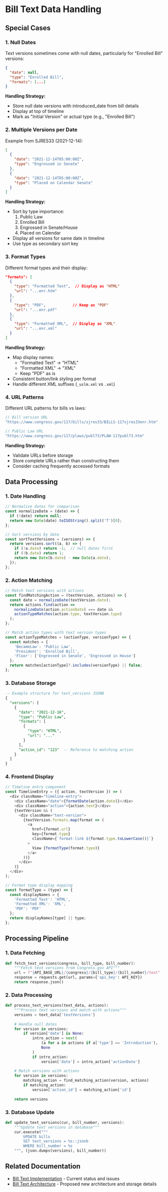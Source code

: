 # Bill Text Data Handling

## Special Cases

### 1. Null Dates
Text versions sometimes come with null dates, particularly for "Enrolled Bill" versions:
```json
{
  "date": null,
  "type": "Enrolled Bill",
  "formats": [...]
}
```

**Handling Strategy:**
- Store null date versions with introduced_date from bill details
- Display at top of timeline
- Mark as "Initial Version" or actual type (e.g., "Enrolled Bill")

### 2. Multiple Versions per Date
Example from SJRES33 (2021-12-14):
```json
[
  {
    "date": "2021-12-14T05:00:00Z",
    "type": "Engrossed in Senate"
  },
  {
    "date": "2021-12-14T05:00:00Z",
    "type": "Placed on Calendar Senate"
  }
]
```

**Handling Strategy:**
- Sort by type importance:
  1. Public Law
  2. Enrolled Bill
  3. Engrossed in Senate/House
  4. Placed on Calendar
- Display all versions for same date in timeline
- Use type as secondary sort key

### 3. Format Types
Different format types and their display:
```json
"formats": [
  {
    "type": "Formatted Text",  // Display as "HTML"
    "url": "...enr.htm"
  },
  {
    "type": "PDF",            // Keep as "PDF"
    "url": "...enr.pdf"
  },
  {
    "type": "Formatted XML",  // Display as "XML"
    "url": "...enr.xml"
  }
]
```

**Handling Strategy:**
- Map display names:
  * "Formatted Text" → "HTML"
  * "Formatted XML" → "XML"
  * Keep "PDF" as is
- Consistent button/link styling per format
- Handle different XML suffixes (`_uslm.xml` vs `.xml`)

### 4. URL Patterns
Different URL patterns for bills vs laws:
```javascript
// Bill version URL
"https://www.congress.gov/117/bills/sjres33/BILLS-117sjres33enr.htm"

// Public Law URL
"https://www.congress.gov/117/plaws/publ73/PLAW-117publ73.htm"
```

**Handling Strategy:**
- Validate URLs before storage
- Store complete URLs rather than constructing them
- Consider caching frequently accessed formats

## Data Processing

### 1. Date Handling
```javascript
// Normalize dates for comparison
const normalizeDate = (date) => {
  if (!date) return null;
  return new Date(date).toISOString().split('T')[0];
};

// Sort versions by date
const sortTextVersions = (versions) => {
  return versions.sort((a, b) => {
    if (!a.date) return -1;  // null dates first
    if (!b.date) return 1;
    return new Date(b.date) - new Date(a.date);
  });
};
```

### 2. Action Matching
```javascript
// Match text versions with actions
const findMatchingAction = (textVersion, actions) => {
  const date = normalizeDate(textVersion.date);
  return actions.find(action => 
    normalizeDate(action.actionDate) === date &&
    actionTypeMatches(action.type, textVersion.type)
  );
};

// Match action types with text version types
const actionTypeMatches = (actionType, versionType) => {
  const matches = {
    'BecameLaw': 'Public Law',
    'President': 'Enrolled Bill',
    'Floor': ['Engrossed in Senate', 'Engrossed in House']
  };
  return matches[actionType]?.includes(versionType) || false;
};
```

### 3. Database Storage
```sql
-- Example structure for text_versions JSONB
{
  "versions": [
    {
      "date": "2021-12-16",
      "type": "Public Law",
      "formats": [
        {
          "type": "HTML",
          "url": "..."
        }
      ],
      "action_id": "123"  -- Reference to matching action
    }
  ]
}
```

### 4. Frontend Display
```javascript
// Timeline entry component
const TimelineEntry = ({ action, textVersion }) => (
  <div className="timeline-entry">
    <div className="date">{formatDate(action.date)}</div>
    <div className="action">{action.text}</div>
    {textVersion && (
      <div className="text-version">
        {textVersion.formats.map(format => (
          <a 
            href={format.url}
            key={format.type}
            className={`format-link ${format.type.toLowerCase()}`}
          >
            View {formatType(format.type)}
          </a>
        ))}
      </div>
    )}
  </div>
);

// Format type display mapping
const formatType = (type) => {
  const displayNames = {
    'Formatted Text': 'HTML',
    'Formatted XML': 'XML',
    'PDF': 'PDF'
  };
  return displayNames[type] || type;
};
```

## Processing Pipeline

### 1. Data Fetching
```python
def fetch_text_versions(congress, bill_type, bill_number):
    """Fetch text versions from Congress.gov API"""
    url = f"{API_BASE_URL}/{congress}/{bill_type}/{bill_number}/text"
    response = requests.get(url, params={'api_key': API_KEY})
    return response.json()
```

### 2. Data Processing
```python
def process_text_versions(text_data, actions):
    """Process text versions and match with actions"""
    versions = text_data['textVersions']
    
    # Handle null dates
    for version in versions:
        if version['date'] is None:
            intro_action = next(
                (a for a in actions if a['type'] == 'Introduction'),
                None
            )
            if intro_action:
                version['date'] = intro_action['actionDate']
    
    # Match versions with actions
    for version in versions:
        matching_action = find_matching_action(version, actions)
        if matching_action:
            version['action_id'] = matching_action['id']
    
    return versions
```

### 3. Database Update
```python
def update_text_versions(cur, bill_number, versions):
    """Update text versions in database"""
    cur.execute("""
        UPDATE bills 
        SET text_versions = %s::jsonb 
        WHERE bill_number = %s
    """, (json.dumps(versions), bill_number))
```

## Related Documentation
- [Bill Text Implementation](bill_text_implementation.md) - Current status and issues
- [Bill Text Architecture](bill_text_architecture.md) - Proposed new architecture and storage details
